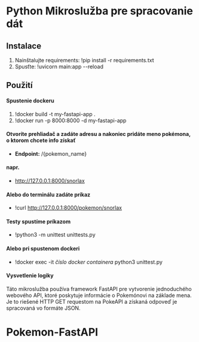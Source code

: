 # Python Mikroslužba pre spracovanie dát

## Instalace

1. Nainštalujte requirements: !pip install -r requirements.txt
2. Spusťte: !uvicorn main:app --reload

## Použití

#### Spustenie dockeru
1. !docker build -t my-fastapi-app .
2. !docker run -p 8000:8000 -d my-fastapi-app


#### Otvoríte prehliadač a zadáte adresu a nakoniec pridáte meno pokémona, o ktorom chcete info získať
- **Endpoint:** /{pokemon_name}
#### napr.
- <http://127.0.0.1:8000/snorlax>

#### Alebo do terminálu zadáte príkaz
- !curl http://127.0.0.1:8000/pokemon/snorlax

#### Testy spustíme príkazom
- !python3 -m unittest unittests.py
#### Alebo pri spustenom dockeri
- !docker exec -it *číslo docker containera* python3 unittest.py


#### Vysvetlenie logiky

Táto mikroslužba používa framework FastAPI pre vytvorenie jednoduchého webového API, ktoré poskytuje informácie o Pokemónovi na základe mena. Je to riešené HTTP GET requestom na PokeAPI a získaná odpoveď je spracovaná vo formáte JSON.
# Pokemon-FastAPI
